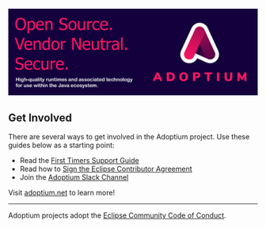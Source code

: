![Adoptium Banner](/images/banner.png)

## Get Involved

There are several ways to get involved in the Adoptium project. Use these guides below as a starting point:

* Read the [First Timers Support Guide](https://github.com/adoptium/documentation/blob/main/first-timers-support/index.adoc)
* Read how to [Sign the Eclipse Contributor Agreement](https://github.com/adoptium/documentation/blob/main/documentation-documentation/eca-sign-off.adoc)
* Join the [Adoptium Slack Channel](https://adoptium.net/slack)

Visit [adoptium.net](https://adoptium.net) to learn more!

----

Adoptium projects adopt the [Eclipse Community Code of Conduct](https://www.eclipse.org/org/documents/Community_Code_of_Conduct.php).
